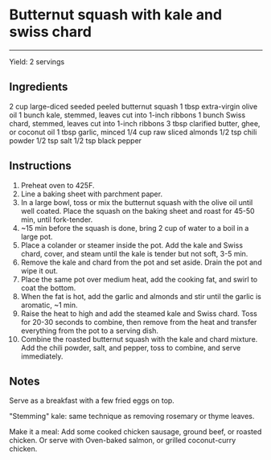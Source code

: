 # Butternut squash with kale and swiss chard
---
Yield: 2 servings

## Ingredients
2 cup large-diced seeded peeled butternut squash
1 tbsp extra-virgin olive oil
1 bunch kale, stemmed, leaves cut into 1-inch ribbons
1 bunch Swiss chard, stemmed, leaves cut into 1-inch ribbons
3 tbsp clarified butter, ghee, or coconut oil
1 tbsp garlic, minced
1/4 cup raw sliced almonds
1/2 tsp chili powder
1/2 tsp salt
1/2 tsp black pepper

## Instructions
1. Preheat oven to 425F.
2. Line a baking sheet with parchment paper.
3. In a large bowl, toss or mix the butternut squash with the olive oil until well coated. Place the squash on the baking sheet and roast for 45-50 min, until fork-tender.
4. ~15 min before the squash is done, bring 2 cup of water to a boil in a large pot.
5. Place a colander or steamer inside the pot. Add the kale and Swiss chard, cover, and steam until the kale is tender but not soft, 3-5 min.
6. Remove the kale and chard from the pot and set aside. Drain the pot and wipe it out.
7. Place the same pot over medium heat, add the cooking fat, and swirl to coat the bottom. 
8. When the fat is hot, add the garlic and almonds and stir until the garlic is aromatic, ~1 min.
9. Raise the heat to high and add the steamed kale and Swiss chard. Toss for 20-30 seconds to combine, then remove from the heat and transfer everything from the pot to a serving dish.
10. Combine the roasted butternut squash with the kale and chard mixture. Add the chili powder, salt, and pepper, toss to combine, and serve immediately.

## Notes

Serve as a breakfast with a few fried eggs on top.

"Stemming" kale: same technique as removing rosemary or thyme leaves.

Make it a meal: Add some cooked chicken sausage, ground beef, or roasted chicken. Or serve with Oven-baked salmon, or grilled coconut-curry chicken.
